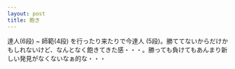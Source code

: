 ```yaml
---
layout: post
title: 飽き
---
```


達人(6段) ~ 師範(4段) を行ったり来たりで今達人 (5段)。勝ててないからだけかもしれないけど、なんとなく飽きてきた感・・・。勝っても負けてもあんまり新しい発見がなくないなぁ的な・・・
